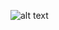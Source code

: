 ![alt text]([[https://github.com/[username]/[reponame]/blob/[branch]/image.jpg?raw=true](https://github.com/pelsapupel/pertamina-data-pipeline/blob/main/prod/Data%20Analyst%20Project%20Pertamina.png)https://github.com/pelsapupel/pertamina-data-pipeline/blob/main/prod/Data%20Analyst%20Project%20Pertamina.png](https://github.com/pelsapupel/pertamina-data-pipeline/blob/main/prod/Data%20Analyst%20Project%20Pertamina.png)https://github.com/pelsapupel/pertamina-data-pipeline/blob/main/prod/Data%20Analyst%20Project%20Pertamina.png)
